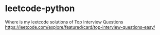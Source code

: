 # leetcode-python
Where is my leetcode solutions of Top Interview Questions
https://leetcode.com/explore/featured/card/top-interview-questions-easy/
